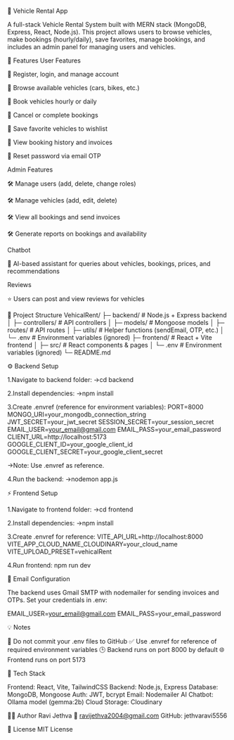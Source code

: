 🚗 Vehicle Rental App

A full-stack Vehicle Rental System built with MERN stack (MongoDB, Express, React, Node.js).
This project allows users to browse vehicles, make bookings (hourly/daily), save favorites, manage bookings, and includes an admin panel for managing users and vehicles.

🌟 Features
User Features

🔹 Register, login, and manage account

🔹 Browse available vehicles (cars, bikes, etc.)

🔹 Book vehicles hourly or daily

🔹 Cancel or complete bookings

🔹 Save favorite vehicles to wishlist

🔹 View booking history and invoices

🔹 Reset password via email OTP

Admin Features

🛠 Manage users (add, delete, change roles)

🛠 Manage vehicles (add, edit, delete)

🛠 View all bookings and send invoices

🛠 Generate reports on bookings and availability

Chatbot

🤖 AI-based assistant for queries about vehicles, bookings, prices, and recommendations

Reviews

⭐ Users can post and view reviews for vehicles

📁 Project Structure
VehicalRent/
├─ backend/           # Node.js + Express backend
│  ├─ controllers/    # API controllers
│  ├─ models/         # Mongoose models
│  ├─ routes/         # API routes
│  ├─ utils/          # Helper functions (sendEmail, OTP, etc.)
│  └─ .env            # Environment variables (ignored)
├─ frontend/          # React + Vite frontend
│  ├─ src/            # React components & pages
│  └─ .env            # Environment variables (ignored)
└─ README.md


⚙️ Backend Setup

1.Navigate to backend folder:
->cd backend


2.Install dependencies:
->npm install

3.Create .envref (reference for environment variables):
PORT=8000
MONGO_URI=your_mongodb_connection_string
JWT_SECRET=your_jwt_secret
SESSION_SECRET=your_session_secret
EMAIL_USER=your_email@gmail.com
EMAIL_PASS=your_email_password
CLIENT_URL=http://localhost:5173
GOOGLE_CLIENT_ID=your_google_client_id
GOOGLE_CLIENT_SECRET=your_google_client_secret

->Note: Use .envref as reference.

4.Run the backend:
->nodemon app.js

⚡ Frontend Setup

1.Navigate to frontend folder:
->cd frontend

2.Install dependencies:
->npm install

3.Create .envref for reference:
VITE_API_URL=http://localhost:8000
VITE_APP_CLOUD_NAME_CLOUDINARY=your_cloud_name
VITE_UPLOAD_PRESET=vehicalRent

4.Run frontend:
npm run dev

📧 Email Configuration

The backend uses Gmail SMTP with nodemailer for sending invoices and OTPs.
Set your credentials in .env:

EMAIL_USER=your_email@gmail.com
EMAIL_PASS=your_email_password

💡 Notes

🚫 Do not commit your .env files to GitHub
✅ Use .envref for reference of required environment variables
🕒 Backend runs on port 8000 by default
🌐 Frontend runs on port 5173

📌 Tech Stack

Frontend: React, Vite, TailwindCSS
Backend: Node.js, Express
Database: MongoDB, Mongoose
Auth: JWT, bcrypt
Email: Nodemailer
AI Chatbot: Ollama model (gemma:2b)
Cloud Storage: Cloudinary

👨‍💻 Author
Ravi Jethva
📧 ravijethva2004@gmail.com
GitHub: jethvaravi5556

🚀 License
MIT License
